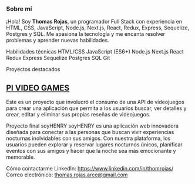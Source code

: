 ### Sobre mí

¡Hola! Soy **Thomas Rojas**, un programador Full Stack con experiencia en HTML, CSS, JavaScript, Node.js, Next.js, React, Redux, Express, Sequelize, Postgres y SQL. Me apasiona la tecnología y me encanta resolver problemas y aprender nuevas habilidades.

Habilidades técnicas
HTML/CSS
JavaScript (ES6+)
Node.js
Next.js
React
Redux
Express
Sequelize
Postgres
SQL
Git

Proyectos destacados


## [PI VIDEO GAMES](https://github.com/ThomRojas/PI-Henry-project-VIDEO-GAMES)
Este es un proyecto que involucró el consumo de una API de videojuegos para crear una aplicación que permita a los usuarios buscar, ver detalles y crear, editar y eliminar sus propias reseñas de videojuegos.

Proyecto final soyHENRY
soyHENRY es una aplicación web innovadora diseñada para conectar a las personas que buscan vivir experiencias nocturnas inolvidables con sus amigos. Con nuestra plataforma, los usuarios pueden explorar y reservar lugares nocturnos únicos, planificar eventos con sus amigos y hacer que la noche sea más emocionante y memorable.

Cómo contactarme
LinkedIn: https://www.linkedin.com/in/thomrojas/
Correo electrónico: thomas.rojas.arce@gmail.com
